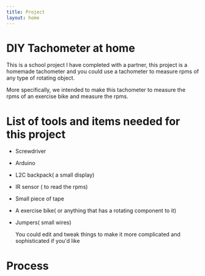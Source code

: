 ```yaml
---
title: Project
layout: home
---
```


# DIY Tachometer at home



This is a school project I have completed with a partner, this project is a homemade tachometer and you could use a tachometer to measure rpms of any type of rotating object.


More specifically, we intended to make this tachometer to measure the rpms of an exercise bike and measure the rpms.

# List of tools and items needed for this project

- Screwdriver
- Arduino
- L2C backpack( a small display)
- IR sensor ( to read the rpms)
- Small piece of tape
- A exercise bike( or anything that has a rotating component to it) 
- Jumpers( small wires)

  You could edit and tweak things to make it more complicated and sophisticated if you'd like

# Process
